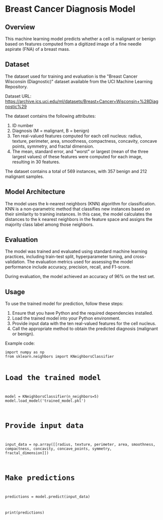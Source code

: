 <!DOCTYPE html>
<html>
<head>
  <meta charset="UTF-8">

</head>
<body>
  <h1>Breast Cancer Diagnosis Model</h1>

  <h2>Overview</h2>
  <p>This machine learning model predicts whether a cell is malignant or benign based on features computed from a digitized image of a fine needle aspirate (FNA) of a breast mass.</p>

  <h2>Dataset</h2>
  <p>The dataset used for training and evaluation is the "Breast Cancer Wisconsin (Diagnostic)" dataset available from the UCI Machine Learning Repository.</p>
  <p>Dataset URL: <a href="https://archive.ics.uci.edu/ml/datasets/Breast+Cancer+Wisconsin+%28Diagnostic%29">https://archive.ics.uci.edu/ml/datasets/Breast+Cancer+Wisconsin+%28Diagnostic%29</a></p>
  <p>The dataset contains the following attributes:</p>
  <ol>
    <li>ID number</li>
    <li>Diagnosis (M = malignant, B = benign)</li>
    <li>Ten real-valued features computed for each cell nucleus: radius, texture, perimeter, area, smoothness, compactness, concavity, concave points, symmetry, and fractal dimension.</li>
    <li>The mean, standard error, and "worst" or largest (mean of the three largest values) of these features were computed for each image, resulting in 30 features.</li>
  </ol>
  <p>The dataset contains a total of 569 instances, with 357 benign and 212 malignant samples.</p>

  <h2>Model Architecture</h2>
  <p>The model uses the k-nearest neighbors (KNN) algorithm for classification. KNN is a non-parametric method that classifies new instances based on their similarity to training instances. In this case, the model calculates the distances to the k nearest neighbors in the feature space and assigns the majority class label among those neighbors.</p>

  <h2>Evaluation</h2>
  <p>The model was trained and evaluated using standard machine learning practices, including train-test split, hyperparameter tuning, and cross-validation. The evaluation metrics used for assessing the model performance include accuracy, precision, recall, and F1-score.</p>
  <p>During evaluation, the model achieved an accuracy of 96% on the test set.</p>

  <h2>Usage</h2>
  <p>To use the trained model for prediction, follow these steps:</p>
  <ol>
    <li>Ensure that you have Python and the required dependencies installed.</li>
    <li>Load the trained model into your Python environment.</li>
    <li>Provide input data with the ten real-valued features for the cell nucleus.</li>
    <li>Call the appropriate method to obtain the predicted diagnosis (malignant or benign).</li>
  </ol>
  <p>Example code:</p>
  <pre><code>import numpy as np
from sklearn.neighbors import KNeighborsClassifier

# Load the trained model
model = KNeighborsClassifier(n_neighbors=5)
model.load_model('trained_model.pkl')

# Provide input data
input_data = np.array([[radius, texture, perimeter, area, smoothness, compactness, concavity, concave_points, symmetry, fractal_dimension]])

# Make predictions
predictions = model.predict(input_data)

print(predictions)